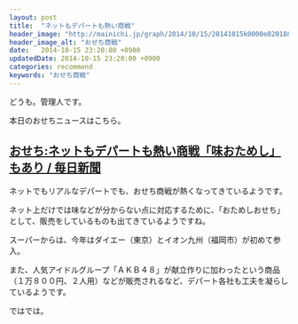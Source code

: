 ```yaml
---
layout: post
title:  "ネットもデパートも熱い商戦"
header_image: "http://mainichi.jp/graph/2014/10/15/20141015k0000e020188000c/image/002.jpg"
header_image_alt: "おせち商戦"
date:   2014-10-15 23:20:00 +0900
updatedDate: 2014-10-15 23:20:00 +0900
categories: recommend
keywords: "おせち商戦"
---
```


どうも。管理人です。

本日のおせちニュースはこちら。

<!-- more -->

## [おせち:ネットもデパートも熱い商戦「味おためし」もあり / 毎日新聞](http://mainichi.jp/select/news/20141015k0000e020188000c.html)

ネットでもリアルなデパートでも、おせち商戦が熱くなってきているようです。

ネット上だけでは味などが分からない点に対応するために、「おためしおせち」として、販売をしているものも出てきているようですね。


スーパーからは、今年はダイエー（東京）とイオン九州（福岡市）が初めて参入。

また、人気アイドルグループ「ＡＫＢ４８」が献立作りに加わったという商品（１万８００円、２人用）などが販売されるなど、デパート各社も工夫を凝らしているようです。

ではでは。